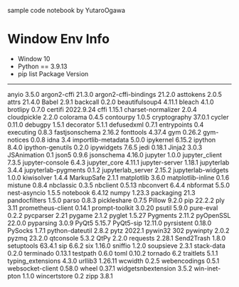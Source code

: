 sample code notebook by YutaroOgawa
# Window Env Info
* Window 10
* Python == 3.9.13
* pip list
Package              Version
-------------------- ---------
anyio                3.5.0
argon2-cffi          21.3.0
argon2-cffi-bindings 21.2.0
asttokens            2.0.5
attrs                21.4.0
Babel                2.9.1
backcall             0.2.0
beautifulsoup4       4.11.1
bleach               4.1.0
brotlipy             0.7.0
certifi              2022.9.24
cffi                 1.15.1
charset-normalizer   2.0.4
cloudpickle          2.2.0
colorama             0.4.5
contourpy            1.0.5
cryptography         37.0.1
cycler               0.11.0
debugpy              1.5.1
decorator            5.1.1
defusedxml           0.7.1
entrypoints          0.4
executing            0.8.3
fastjsonschema       2.16.2
fonttools            4.37.4
gym                  0.26.2
gym-notices          0.0.8
idna                 3.4
importlib-metadata   5.0.0
ipykernel            6.15.2
ipython              8.4.0
ipython-genutils     0.2.0
ipywidgets           7.6.5
jedi                 0.18.1
Jinja2               3.0.3
JSAnimation          0.1
json5                0.9.6
jsonschema           4.16.0
jupyter              1.0.0
jupyter_client       7.3.5
jupyter-console      6.4.3
jupyter_core         4.11.1
jupyter-server       1.18.1
jupyterlab           3.4.4
jupyterlab-pygments  0.1.2
jupyterlab_server    2.15.2
jupyterlab-widgets   1.0.0
kiwisolver           1.4.4
MarkupSafe           2.1.1
matplotlib           3.6.0
matplotlib-inline    0.1.6
mistune              0.8.4
nbclassic            0.3.5
nbclient             0.5.13
nbconvert            6.4.4
nbformat             5.5.0
nest-asyncio         1.5.5
notebook             6.4.12
numpy                1.23.3
packaging            21.3
pandocfilters        1.5.0
parso                0.8.3
pickleshare          0.7.5
Pillow               9.2.0
pip                  22.2.2
ply                  3.11
prometheus-client    0.14.1
prompt-toolkit       3.0.20
psutil               5.9.0
pure-eval            0.2.2
pycparser            2.21
pygame               2.1.2
pyglet               1.5.27
Pygments             2.11.2
pyOpenSSL            22.0.0
pyparsing            3.0.9
PyQt5                5.15.7
PyQt5-sip            12.11.0
pyrsistent           0.18.0
PySocks              1.7.1
python-dateutil      2.8.2
pytz                 2022.1
pywin32              302
pywinpty             2.0.2
pyzmq                23.2.0
qtconsole            5.3.2
QtPy                 2.2.0
requests             2.28.1
Send2Trash           1.8.0
setuptools           63.4.1
sip                  6.6.2
six                  1.16.0
sniffio              1.2.0
soupsieve            2.3.1
stack-data           0.2.0
terminado            0.13.1
testpath             0.6.0
toml                 0.10.2
tornado              6.2
traitlets            5.1.1
typing_extensions    4.3.0
urllib3              1.26.11
wcwidth              0.2.5
webencodings         0.5.1
websocket-client     0.58.0
wheel                0.37.1
widgetsnbextension   3.5.2
win-inet-pton        1.1.0
wincertstore         0.2
zipp                 3.8.1
